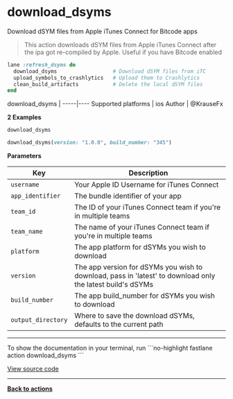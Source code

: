 # download_dsyms


Download dSYM files from Apple iTunes Connect for Bitcode apps




> This action downloads dSYM files from Apple iTunes Connect after
the ipa got re-compiled by Apple. Useful if you have Bitcode enabled
```ruby
lane :refresh_dsyms do
  download_dsyms                  # Download dSYM files from iTC
  upload_symbols_to_crashlytics   # Upload them to Crashlytics
  clean_build_artifacts           # Delete the local dSYM files
end
```


download_dsyms |
-----|----
Supported platforms | ios
Author | @KrauseFx



**2 Examples**

```ruby
download_dsyms
```

```ruby
download_dsyms(version: "1.0.0", build_number: "345")
```





**Parameters**

Key | Description
----|------------
  `username` | Your Apple ID Username for iTunes Connect
  `app_identifier` | The bundle identifier of your app
  `team_id` | The ID of your iTunes Connect team if you're in multiple teams
  `team_name` | The name of your iTunes Connect team if you're in multiple teams
  `platform` | The app platform for dSYMs you wish to download
  `version` | The app version for dSYMs you wish to download, pass in 'latest' to download only the latest build's dSYMs
  `build_number` | The app build_number for dSYMs you wish to download
  `output_directory` | Where to save the download dSYMs, defaults to the current path




<hr />
To show the documentation in your terminal, run
```no-highlight
fastlane action download_dsyms
```

<a href="https://github.com/fastlane/fastlane/blob/master/fastlane/lib/fastlane/actions/download_dsyms.rb" target="_blank">View source code</a>

<hr />

<a href="/actions"><b>Back to actions</b></a>
